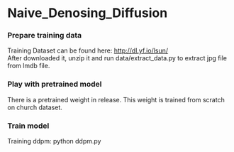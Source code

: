 # Naive_Denosing_Diffusion
### Prepare training data
Training Dataset can be found here: http://dl.yf.io/lsun/<br> 
After downloaded it, unzip it and run data/extract_data.py to extract jpg file from lmdb file.<br>
### Play with pretrained model
There is a pretrained weight in release. This weight is trained from scratch on church dataset.
### Train model
Training ddpm:  python ddpm.py<br>
